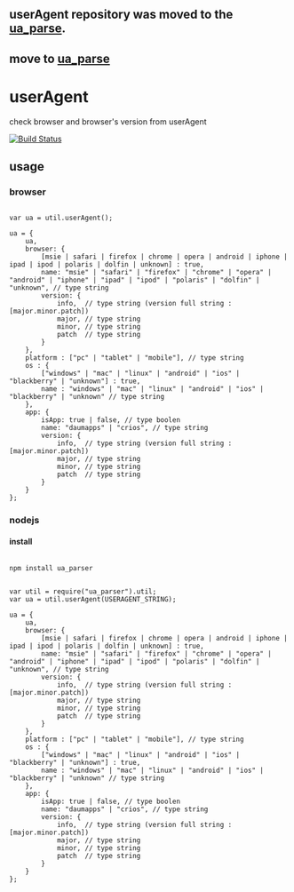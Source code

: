 ## userAgent repository was moved to the [ua_parse](https://github.com/daumcorp/ua_parser).
## move to [ua_parse](https://github.com/daumcorp/ua_parser)


# userAgent

check browser and browser's version from userAgent

[![Build Status](https://secure.travis-ci.org/eastkiki/userAgent.png?branch=master)](http://travis-ci.org/eastkiki/userAgent)

## usage

### browser

~~~~~~~

var ua = util.userAgent();

ua = {
    ua,
    browser: {
        [msie | safari | firefox | chrome | opera | android | iphone | ipad | ipod | polaris | dolfin | unknown] : true,
        name: "msie" | "safari" | "firefox" | "chrome" | "opera" | "android" | "iphone" | "ipad" | "ipod" | "polaris" | "dolfin" | "unknown", // type string
        version: {
            info,  // type string (version full string : [major.minor.patch])
            major, // type string
            minor, // type string
            patch  // type string
        }
    },
    platform : ["pc" | "tablet" | "mobile"], // type string
    os : {
        ["windows" | "mac" | "linux" | "android" | "ios" | "blackberry" | "unknown"] : true,
        name : "windows" | "mac" | "linux" | "android" | "ios" | "blackberry" | "unknown" // type string
    },
    app: {
        isApp: true | false, // type boolen
        name: "daumapps" | "crios", // type string
        version: {
            info,  // type string (version full string : [major.minor.patch])
            major, // type string
            minor, // type string
            patch  // type string
        }
    }
};

~~~~~~~

### nodejs

#### install

~~~~~~~

npm install ua_parser

~~~~~~~

~~~~~~~

var util = require("ua_parser").util;
var ua = util.userAgent(USERAGENT_STRING);

ua = {
    ua,
    browser: {
        [msie | safari | firefox | chrome | opera | android | iphone | ipad | ipod | polaris | dolfin | unknown] : true,
        name: "msie" | "safari" | "firefox" | "chrome" | "opera" | "android" | "iphone" | "ipad" | "ipod" | "polaris" | "dolfin" | "unknown", // type string
        version: {
            info,  // type string (version full string : [major.minor.patch])
            major, // type string
            minor, // type string
            patch  // type string
        }
    },
    platform : ["pc" | "tablet" | "mobile"], // type string
    os : {
        ["windows" | "mac" | "linux" | "android" | "ios" | "blackberry" | "unknown"] : true,
        name : "windows" | "mac" | "linux" | "android" | "ios" | "blackberry" | "unknown" // type string
    },
    app: {
        isApp: true | false, // type boolen
        name: "daumapps" | "crios", // type string
        version: {
            info,  // type string (version full string : [major.minor.patch])
            major, // type string
            minor, // type string
            patch  // type string
        }
    }
};

~~~~~~~
